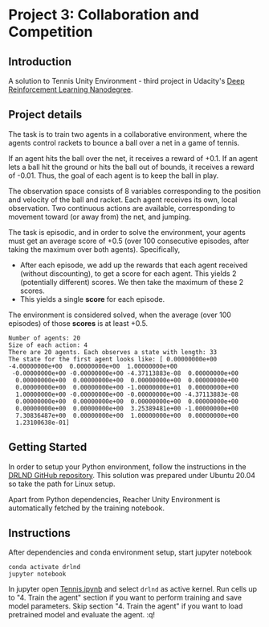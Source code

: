 Project 3: Collaboration and Competition
=====================

## Introduction
A solution to Tennis Unity Environment - third project in Udacity's [Deep Reinforcement Learning Nanodegree](https://www.udacity.com/course/deep-reinforcement-learning-nanodegree--nd893).

## Project details
The task is to train two agents in a collaborative environment, where the agents control rackets to bounce a ball over a net in a game of tennis.

If an agent hits the ball over the net, it receives a reward of +0.1.  If an agent lets a ball hit the ground or hits the ball out of bounds, it receives a reward of -0.01.  Thus, the goal of each agent is to keep the ball in play.

The observation space consists of 8 variables corresponding to the position and velocity of the ball and racket. Each agent receives its own, local observation.  Two continuous actions are available, corresponding to movement toward (or away from) the net, and jumping.

The task is episodic, and in order to solve the environment, your agents must get an average score of +0.5 (over 100 consecutive episodes, after taking the maximum over both agents). Specifically,

- After each episode, we add up the rewards that each agent received (without discounting), to get a score for each agent. This yields 2 (potentially different) scores. We then take the maximum of these 2 scores.
- This yields a single **score** for each episode.

The environment is considered solved, when the average (over 100 episodes) of those **scores** is at least +0.5.

```
Number of agents: 20
Size of each action: 4
There are 20 agents. Each observes a state with length: 33
The state for the first agent looks like: [ 0.00000000e+00 -4.00000000e+00  0.00000000e+00  1.00000000e+00
 -0.00000000e+00 -0.00000000e+00 -4.37113883e-08  0.00000000e+00
  0.00000000e+00  0.00000000e+00  0.00000000e+00  0.00000000e+00
  0.00000000e+00  0.00000000e+00 -1.00000000e+01  0.00000000e+00
  1.00000000e+00 -0.00000000e+00 -0.00000000e+00 -4.37113883e-08
  0.00000000e+00  0.00000000e+00  0.00000000e+00  0.00000000e+00
  0.00000000e+00  0.00000000e+00  3.25389481e+00 -1.00000000e+00
  7.30836487e+00  0.00000000e+00  1.00000000e+00  0.00000000e+00
  1.23100638e-01]
```

## Getting Started
In order to setup your Python environment, follow the instructions in the [DRLND GitHub repository](https://github.com/udacity/deep-reinforcement-learning/blob/master/README.md#dependencies). This solution was prepared under Ubuntu 20.04 so take the path for Linux setup.

Apart from Python dependencies, Reacher Unity Environment is automatically fetched by the training notebook.

## Instructions
After dependencies and conda environment setup, start jupyter notebook
```
conda activate drlnd
jupyter notebook
```

In jupyter open [Tennis.ipynb](Tennis.ipynb) and select `drlnd` as active kernel.
Run cells up to "4. Train the agent" section if you want to perform training and save model parameters.
Skip section "4. Train the agent" if you want to load pretrained model and evaluate the agent.
:q!
